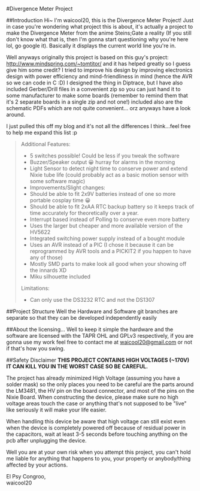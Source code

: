 #Divergence Meter Project

##Introduction
Hi~ I'm waicool20, this is the Divergence Meter Project! Just in case you're wondering what project this is about, it's actually a project to make the Divergence Meter from the anime Steins;Gate a reality (If you still don't know what that is, then I'm gonna start questioning why you're here lol, go google it). Basically it displays the current world line you're in. 

Well anyways originally this project is based on this guy's project: http://www.mindspring.com/~tomtitor/ and it has helped greatly so I guess give him some credit? I tried to improve his design by improving electronics design with power efficiency and mind-friendliness in mind (hence the AVR so we can code in C :D) I designed the thing in Diptrace, but I have also included Gerber/Drill files in a convenient zip so you can just hand it to some manufacturer to make some boards (remember to remind them that it's 2 separate boards in a single zip and not one!) included also are the schematic PDFs which are not quite convenient... orz anyways have a look around.

I just pulled this off my blog and it's not all the differences I think...feel free to help me expand this list :p

> Additional Features:
> - 5 switches possible! Could be less if you tweak the software
> - Buzzer/Speaker output 😀 hurray for alarms in the morning
> - Light Sensor to detect night time to conserve power and extend Nixie tube life (could probably act as a basic motion sensor with some software magic)
> - Improvements/Slight changes:
> - Should be able to fit 2x9V batteries instead of one so more portable cosplay time 😀
> - Should be able to fit 2xAA RTC backup battery so it keeps track of time accurately for theoretically over a year.
> - Interrupt based instead of Polling to conserve even more battery
> - Uses the larger but cheaper and more available version of the HV5622
> - Integrated switching power supply instead of a bought module
> - Uses an AVR instead of a PIC (I chose it because it can be reprogrammed by AVR tools and a PICKIT2 if you happen to have any of those)
> - Mostly SMD parts to make look all good when your showing off the innards XD
> - Miku silhouette included
>
> Limitations:
> - Can only use the DS3232 RTC and not the DS1307

##Project Structure
Well the Hardware and Software git branches are separate so that they can be developed independently easily

##About the licensing...
Well to keep it simple the hardware and the software are licensed with the TAPR OHL and GPLv3 respectively, if you are gonna use my work feel free to contact me at waicool20@gmail.com or not if that's how you swing. 

##Safety Disclaimer
**THIS PROJECT CONTAINS HIGH VOLTAGES (~170V) IT CAN KILL YOU IN THE WORST CASE SO BE CAREFUL.**  

The project has already minimized High Voltage (assuming you have a solder mask) so the only places you need to be careful are the parts around the LM3481, the HV pin on the board connector, and most of the pins on the Nixie Board. When constructing the device, please make sure no high voltage areas touch the case or anything that's not supposed to be "live" like seriously it will make your life easier.

When handling this device be aware that high voltage can still exist even when the device is completely powered off because of residual power in the capacitors, wait at least 3-5 seconds before touching anything on the pcb after unplugging the device.

Well you are at your own risk when you attempt this project, you can't hold me liable for anything that happens to you, your property or anybody/thing affected by your actions. 

El Psy Congroo,  
waicool20

